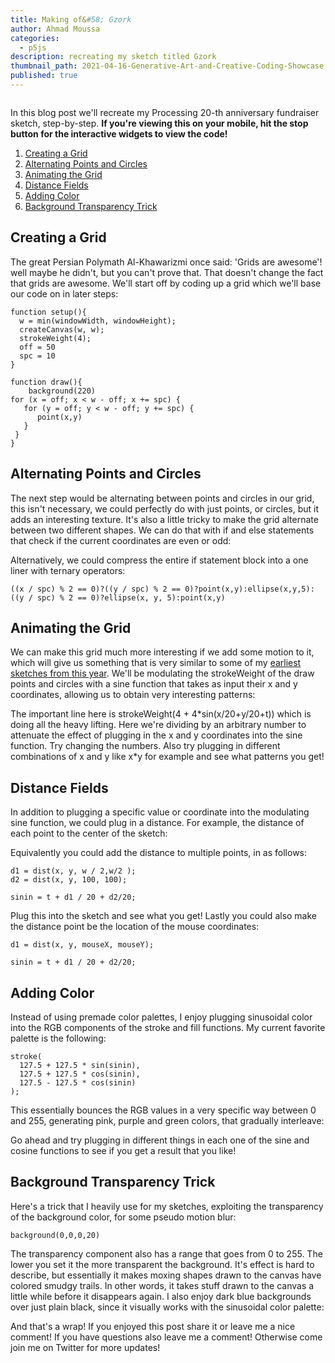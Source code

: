 ```yaml
---
title: Making of&#58; Gzork
author: Ahmad Moussa
categories:
  - p5js
description: recreating my sketch titled Gzork
thumbnail_path: 2021-04-16-Generative-Art-and-Creative-Coding-Showcase.png
published: true
---
```

<span class="image fit"><img src="https://gorillasun.de/assets/images/2021-21-12-Making-of-Gzork/Gzork2.gif" alt="" /></span>


In this blog post we'll recreate my Processing 20-th anniversary fundraiser sketch, step-by-step.
<strong>If you're viewing this on your mobile, hit the stop button for the interactive widgets to view the code!</strong>

1. <a href='#grid'>Creating a Grid</a>
2. <a href='#alternate'>Alternating Points and Circles</a>
3. <a href='#animate'>Animating the Grid</a>
4. <a href='#distance'>Distance Fields</a>
5. <a href='#color'>Adding Color</a>
6. <a href='#transparency'>Background Transparency Trick</a>


<h2><a name='grid'></a>Creating a Grid</h2>

The great Persian Polymath Al-Khawarizmi once said: 'Grids are awesome'! well maybe he didn't, but you can't prove that. That doesn't change the fact that grids are awesome. We'll start off by coding up a grid which we'll base our code on in later steps:
  
<pre><code>function setup(){
  w = min(windowWidth, windowHeight);
  createCanvas(w, w);
  strokeWeight(4);
  off = 50
  spc = 10
}

function draw(){
    background(220)
for (x = off; x < w - off; x += spc) {
   for (y = off; y < w - off; y += spc) {
      point(x,y)
   }
 }
}
</code></pre>

<h2><a name='alternate'></a>Alternating Points and Circles</h2>

The next step would be alternating between points and circles in our grid, this isn't necessary, we could perfectly do with just points, or circles, but it adds an interesting texture. It's also a little tricky to make the grid alternate between two different shapes. We can do that with if and else statements that check if the current coordinates are even or odd:
  
<script src="//toolness.github.io/p5.js-widget/p5-widget.js"></script>
<script type="text/p5" data-p5-version="1.2.0" data-autoplay data-preview-width="350" data-height="400">
function setup() {
  w = min(windowWidth, windowHeight);
  createCanvas(w, w);
  strokeWeight(4);

  off = 50;
  spc = 10;

  noFill();
}

function draw() {
  background(220);

  for (x = off; x < w - off; x += spc) {
    for (y = off; y < w - off; y += spc) {

      if ((x / spc) % 2 == 0) {
        if ((y / spc) % 2 == 0) {
          point(x, y);
        } else {
          ellipse(x, y, 5);
        }
      } else {
        if ((y / spc) % 2 == 0) {
          ellipse(x, y, 5);
        } else {
          point(x, y);
        }
      }
    }
  }
}
</script>
<p></p>

Alternatively, we could compress the entire if statement block into a one liner with ternary operators:
<pre><code>((x / spc) % 2 == 0)?((y / spc) % 2 == 0)?point(x,y):ellipse(x,y,5):((y / spc) % 2 == 0)?ellipse(x, y, 5):point(x,y)
</code></pre>

<h2><a name='animate'></a>Animating the Grid</h2>
We can make this grid much more interesting if we add some motion to it, which will give us something that is very similar to some of my <a href='https://gorillasun.de/blog/Sketch-from-Scratch-1-Colorful-checkerboard-in-P5JS'>earliest sketches from this year</a>. We'll be modulating the strokeWeight of the draw points and circles with a sine function that takes as input their x and y coordinates, allowing us to obtain very interesting patterns:

<script src="//toolness.github.io/p5.js-widget/p5-widget.js"></script>
<script type="text/p5" data-p5-version="1.2.0" data-autoplay data-preview-width="350" data-height="400">
function setup() {
  w = min(windowWidth, windowHeight);
  createCanvas(w, w);
  strokeWeight(4);

  off = 50;
  spc = 10;

  noFill();
  frameRate(50)
}

function draw() {
  background(220);

  t = frameCount/20

  for (x = off; x < w - off; x += spc) {
    for (y = off; y < w - off; y += spc) {

      strokeWeight(4 + 4*sin(x/20+y/20+t))
      if ((x / spc) % 2 == 0) {
        if ((y / spc) % 2 == 0) {
          point(x, y);
        } else {
          ellipse(x, y, 5);
        }
      } else {
        if ((y / spc) % 2 == 0) {
          ellipse(x, y, 5);
        } else {
          point(x, y);
        }
      }
    }
  }
}
</script>
<p></p>

The important line here is strokeWeight(4 + 4&#42;sin(x/20+y/20+t)) which is doing all the heavy lifting. Here we're dividing by an arbitrary number to attenuate the effect of plugging in the x and y coordinates into the sine function. Try changing the numbers. Also try plugging in different combinations of x and y like x&#42;y for example and see what patterns you get!

<h2><a name='distance'></a>Distance Fields</h2>
In addition to plugging a specific value or coordinate into the modulating sine function, we could plug in a distance. For example, the distance of each point to the center of the sketch:

<script src="//toolness.github.io/p5.js-widget/p5-widget.js"></script>
<script type="text/p5" data-p5-version="1.2.0" data-autoplay data-preview-width="350" data-height="400">
  function setup() {
  w = min(windowWidth, windowHeight);
  createCanvas(w, w);
  strokeWeight(4);

  off = 50;
  spc = 10;

  noFill();
  frameRate(50)
}

function draw() {
  background(220);
  t = frameCount / 20;

  for (x = off; x < w - off; x += spc) {
    for (y = off; y < w - off; y += spc) {
      d = dist(x, y, w / 2,w/2 );

      sinin = t + d / 20;
  
      strokeWeight(5 + 5 * sin(sinin));
      
      ((x / spc) % 2 == 0)?((y / spc) % 2 == 0)?point(x,y):ellipse(x,y,5):((y / spc) % 2 == 0)?ellipse(x, y, 5):point(x,y)
    }
  }
}
</script>
<p></p>

Equivalently you could add the distance to multiple points, in as follows:

<pre><code>d1 = dist(x, y, w / 2,w/2 );
d2 = dist(x, y, 100, 100);

sinin = t + d1 / 20 + d2/20;
</code></pre>

Plug this into the sketch and see what you get! Lastly you could also make the distance point be the location of the mouse coordinates:
<pre><code>d1 = dist(x, y, mouseX, mouseY);

sinin = t + d1 / 20 + d2/20;
</code></pre>

<h2><a name='color'></a>Adding Color</h2>
Instead of using premade color palettes, I enjoy plugging sinusoidal color into the RGB components of the stroke and fill functions. My current favorite palette is the following:

<pre><code>stroke(
  127.5 + 127.5 * sin(sinin),
  127.5 + 127.5 * cos(sinin),
  127.5 - 127.5 * cos(sinin)
);
</code></pre>

This essentially bounces the RGB values in a very specific way between 0 and 255, generating pink, purple and green colors, that gradually interleave:

<script src="//toolness.github.io/p5.js-widget/p5-widget.js"></script>
<script type="text/p5" data-p5-version="1.2.0" data-autoplay data-preview-width="350" data-height="400">
  function setup() {
  w = min(windowWidth, windowHeight);
  createCanvas(w, w);
  strokeWeight(4);

  off = 50;
  spc = 10;

  noFill();
  frameRate(50)
}

function draw() {
  background(0);
  t = frameCount / 20;

  for (x = off; x < w - off; x += spc) {
    for (y = off; y < w - off; y += spc) {
      d = dist(x, y, w / 2,w/2 );

      sinin = t + d / 20;
      
      stroke(
        127.5 + 127.5 * sin(sinin),
        127.5 + 127.5 * cos(sinin),
        127.5 - 127.5 * cos(sinin)
      );
      
      strokeWeight(5 + 5 * sin(sinin));
  
      ((x / spc) % 2 == 0)?((y / spc) % 2 == 0)?point(x,y):ellipse(x,y,5):((y / spc) % 2 == 0)?ellipse(x, y, 5):point(x,y)
    }
  }
}
</script>
<p></p>

Go ahead and try plugging in different things in each one of the sine and cosine functions to see if you get a result that you like!

<h2><a name='transparency'></a>Background Transparency Trick</h2>
Here's a trick that I heavily use for my sketches, exploiting the transparency of the background color, for some pseudo motion blur:

<pre><code>background(0,0,0,20)
</code></pre>

The transparency component also has a range that goes from 0 to 255. The lower you set it the more transparent the background. It's effect is hard to describe, but essentially it makes moxing shapes drawn to the canvas have colored smudgy trails. In other words, it takes stuff drawn to the canvas a little while before it disappears again. I also enjoy dark blue backgrounds over just plain black, since it visually works with the sinusoidal color palette:

<script src="//toolness.github.io/p5.js-widget/p5-widget.js"></script>
<script type="text/p5" data-p5-version="1.2.0" data-autoplay data-preview-width="350" data-height="400">
  function setup() {
  w = min(windowWidth, windowHeight);
  createCanvas(w, w);
  strokeWeight(4);

  off = 50;
  spc = 10;

  noFill();
  frameRate(50)
}

function draw() {
  background(0,0,100,20);
  t = frameCount / 20;

  for (x = off; x < w - off; x += spc) {
    for (y = off; y < w - off; y += spc) {
      d = dist(x, y, w / 2,w/2 );

      sinin = t + d / 20;
      
      stroke(
        127.5 + 127.5 * sin(sinin),
        127.5 + 127.5 * cos(sinin),
        127.5 - 127.5 * cos(sinin)
      );
      
      strokeWeight(5 + 5 * sin(sinin));
  
      ((x / spc) % 2 == 0)?((y / spc) % 2 == 0)?point(x,y):ellipse(x,y,5):((y / spc) % 2 == 0)?ellipse(x, y, 5):point(x,y)
    }
  }
}
</script>
<p></p>
And that's a wrap! If you enjoyed this post share it or leave me a nice comment! If you have questions also leave me a comment! Otherwise come join me on Twitter for more updates!
